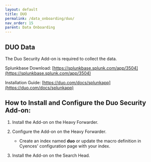 ```yaml
---
layout: default
title: DUO
permalink: /data_onboarding/duo/
nav_order: 15
parent: Data Onboarding
---
```


## **DUO Data**

The Duo Security Add-on is required to collect the data.

Splunkbase Download: 
[https://splunkbase.splunk.com/app/3504](https://splunkbase.splunk.com/app/3504) 

Installation Guide: 
[https://duo.com/docs/splunkapp](https://duo.com/docs/splunkapp) 


## How to Install and Configure the Duo Security Add-on: 

1. Install the Add-on on the Heavy Forwarder.

2. Configure the Add-on on the Heavy Forwarder.
    * Create an index named **duo** or update the macro definition in Cyences' configuration page with your index.

3. Install the Add-on on the Search Head.
